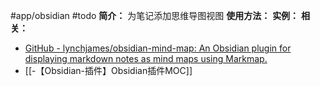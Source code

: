 #app/obsidian #todo 
**简介：**
为笔记添加思维导图视图
**使用方法：**
**实例：**
**相关：**
* [GitHub - lynchjames/obsidian-mind-map: An Obsidian plugin for displaying markdown notes as mind maps using Markmap.](https://github.com/lynchjames/obsidian-mind-map)
* [[-【Obsidian-插件】Obsidian插件MOC]]